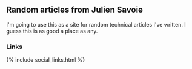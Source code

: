 ## Random articles from Julien Savoie

I'm going to use this as a site for random technical articles I've written.  I guess this is as good a place as any.

### Links
{% include social_links.html %}
